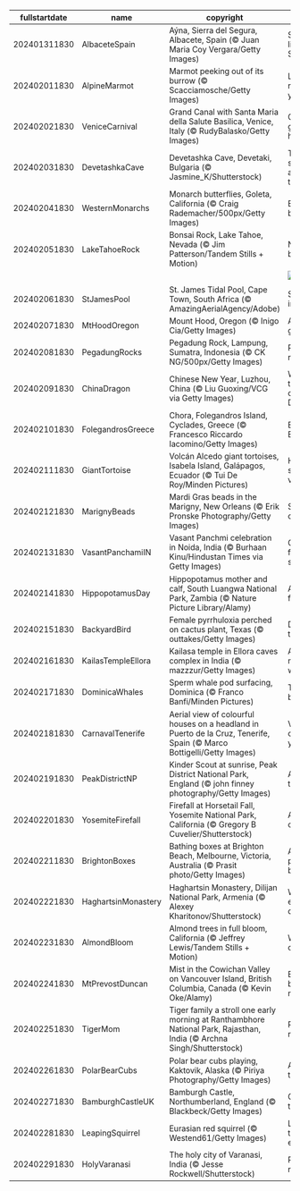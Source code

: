 |fullstartdate|name|copyright|title|image|
|--|--|--|--|--|
202401311830|AlbaceteSpain|Aýna, Sierra del Segura, Albacete, Spain (© Juan Maria Coy Vergara/Getty Images)|Spain's little Switzerland|![](/en-IN/2024/02/202401311830AlbaceteSpain.jpg)|
202402011830|AlpineMarmot|Marmot peeking out of its burrow (© Scacciamosche/Getty Images)|Looking right at you!|![](/en-IN/2024/02/202402011830AlpineMarmot.jpg)|
202402021830|VeniceCarnival|Grand Canal with Santa Maria della Salute Basilica, Venice, Italy (© RudyBalasko/Getty Images)|City of golden hues|![](/en-IN/2024/02/202402021830VeniceCarnival.jpg)|
202402031830|DevetashkaCave|Devetashka Cave, Devetaki, Bulgaria (© Jasmine_K/Shutterstock)|The skylights are a nice touch|![](/en-IN/2024/02/202402031830DevetashkaCave.jpg)|
202402041830|WesternMonarchs|Monarch butterflies, Goleta, California (© Craig Rademacher/500px/Getty Images)|Butterfly ballet|![](/en-IN/2024/02/202402041830WesternMonarchs.jpg)|
202402051830|LakeTahoeRock|Bonsai Rock, Lake Tahoe, Nevada (© Jim Patterson/Tandem Stills + Motion)|Nature's bonsai|![](/en-IN/2024/02/202402051830LakeTahoeRock.jpg)|
||||![](/en-IN/2024/02/.jpg)|
202402061830|StJamesPool|St. James Tidal Pool, Cape Town, South Africa (© AmazingAerialAgency/Adobe)|Sanctuary in the surf|![](/en-IN/2024/02/202402061830StJamesPool.jpg)|
202402071830|MtHoodOregon|Mount Hood, Oregon (© Inigo Cia/Getty Images)|A sleeping giant|![](/en-IN/2024/02/202402071830MtHoodOregon.jpg)|
202402081830|PegadungRocks|Pegadung Rock, Lampung, Sumatra, Indonesia (© CK NG/500px/Getty Images)|Rocks and roll|![](/en-IN/2024/02/202402081830PegadungRocks.jpg)|
202402091830|ChinaDragon|Chinese New Year, Luzhou, China (© Liu Guoxing/VCG via Getty Images)|Welcome to the Year of the Dragon!|![](/en-IN/2024/02/202402091830ChinaDragon.jpg)|
202402101830|FolegandrosGreece|Chora, Folegandros Island, Cyclades, Greece (© Francesco Riccardo Iacomino/Getty Images)|Elysium on Earth|![](/en-IN/2024/02/202402101830FolegandrosGreece.jpg)|
202402111830|GiantTortoise|Volcán Alcedo giant tortoises, Isabela Island, Galápagos, Ecuador (© Tui De Roy/Minden Pictures)|Home sweet volcano|![](/en-IN/2024/02/202402111830GiantTortoise.jpg)|
202402121830|MarignyBeads|Mardi Gras beads in the Marigny, New Orleans (© Erik Pronske Photography/Getty Images)|Strands of celebration|![](/en-IN/2024/02/202402121830MarignyBeads.jpg)|
202402131830|VasantPanchamiIN|Vasant Panchmi celebration in Noida, India (© Burhaan Kinu/Hindustan Times via Getty Images)|Offerings for the spring|![](/en-IN/2024/02/202402131830VasantPanchamiIN.jpg)|
202402141830|HippopotamusDay|Hippopotamus mother and calf, South Luangwa National Park, Zambia (© Nature Picture Library/Alamy)|Admire from afar!|![](/en-IN/2024/02/202402141830HippopotamusDay.jpg)|
202402151830|BackyardBird|Female pyrrhuloxia perched on cactus plant, Texas (© outtakes/Getty Images)|Dapper in the desert|![](/en-IN/2024/02/202402151830BackyardBird.jpg)|
202402161830|KailasTempleEllora|Kailasa temple in Ellora caves complex in India (© mazzzur/Getty Images)|A megalithic wonder|![](/en-IN/2024/02/202402161830KailasTempleEllora.jpg)|
202402171830|DominicaWhales|Sperm whale pod surfacing, Dominica (© Franco Banfi/Minden Pictures)|Taking a breather|![](/en-IN/2024/02/202402171830DominicaWhales.jpg)|
202402181830|CarnavalTenerife|Aerial view of colourful houses on a headland in Puerto de la Cruz, Tenerife, Spain (© Marco Bottigelli/Getty Images)|Vibrant colours all year round!|![](/en-IN/2024/02/202402181830CarnavalTenerife.jpg)|
202402191830|PeakDistrictNP|Kinder Scout at sunrise, Peak District National Park, England (© john finney photography/Getty Images)|A park for the people|![](/en-IN/2024/02/202402191830PeakDistrictNP.jpg)|
202402201830|YosemiteFirefall|Firefall at Horsetail Fall, Yosemite National Park, California (© Gregory B Cuvelier/Shutterstock)|A natural oxymoron|![](/en-IN/2024/02/202402201830YosemiteFirefall.jpg)|
202402211830|BrightonBoxes|Bathing boxes at Brighton Beach, Melbourne, Victoria, Australia (© Prasit photo/Getty Images)|A veritable palette of boxes|![](/en-IN/2024/02/202402211830BrightonBoxes.jpg)|
202402221830|HaghartsinMonastery|Haghartsin Monastery, Dilijan National Park, Armenia (© Alexey Kharitonov/Shutterstock)|Where eagles dance|![](/en-IN/2024/02/202402221830HaghartsinMonastery.jpg)|
202402231830|AlmondBloom|Almond trees in full bloom, California (© Jeffrey Lewis/Tandem Stills + Motion)|Whispers of spring|![](/en-IN/2024/02/202402231830AlmondBloom.jpg)|
202402241830|MtPrevostDuncan|Mist in the Cowichan Valley on Vancouver Island, British Columbia, Canada (© Kevin Oke/Alamy)|Behind a blanket of mist|![](/en-IN/2024/02/202402241830MtPrevostDuncan.jpg)|
202402251830|TigerMom|Tiger family a stroll one early morning at Ranthambhore National Park, Rajasthan, India (© Archna Singh/Shutterstock)|Rulers of roars!|![](/en-IN/2024/02/202402251830TigerMom.jpg)|
202402261830|PolarBearCubs|Polar bear cubs playing, Kaktovik, Alaska (© Piriya Photography/Getty Images)|An ice day to play|![](/en-IN/2024/02/202402261830PolarBearCubs.jpg)|
202402271830|BamburghCastleUK|Bamburgh Castle, Northumberland, England (© Blackbeck/Getty Images)|Grow with the flow|![](/en-IN/2024/02/202402271830BamburghCastleUK.jpg)|
202402281830|LeapingSquirrel|Eurasian red squirrel (© Westend61/Getty Images)|Leaping through an extra day|![](/en-IN/2024/02/202402281830LeapingSquirrel.jpg)|
202402291830|HolyVaranasi|The holy city of Varanasi, India (© Jesse Rockwell/Shutterstock)|Riverside reverie|![](/en-IN/2024/02/202402291830HolyVaranasi.jpg)|
